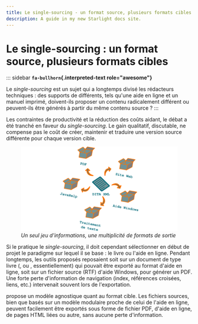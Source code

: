 ```yaml
---
title: Le single-sourcing - un format source, plusieurs formats cibles
description: A guide in my new Starlight docs site.
---
```

# Le single-sourcing : un format source, plusieurs formats cibles

::: sidebar
**`fa-bullhorn`{.interpreted-text role="awesome"}**

Le *single-sourcing* est un sujet qui a longtemps divisé les rédacteurs
techniques : des supports de différents, tels qu\'une aide en ligne et
un manuel imprimé, doivent-ils proposer un contenu radicalement
différent ou peuvent-ils être générés à partir du même contenu source ?
:::

Les contraintes de productivité et la réduction des coûts aidant, le
débat a été tranché en faveur du *single-sourcing*. Le gain qualitatif,
discutable, ne compense pas le coût de créer, maintenir et traduire une
version source différente pour chaque version cible.

<figure>
<img src="graphics/single-sourcing.svg"
alt="graphics/single-sourcing.svg" />
<figcaption><em>Un seul jeu d'informations, une multiplicité de formats
de sortie</em></figcaption>
</figure>

Si le pratique le *single-sourcing*, il doit cependant sélectionner en
début de projet le paradigme sur lequel il se base : le livre ou l\'aide
en ligne. Pendant longtemps, les outils proposés reposaient soit sur un
document de type livre (, ou , essentiellement) qui pouvait être exporté
au format d\'aide en ligne, soit sur un fichier source (RTF) d\'aide
Windows, pour générer un PDF. Une forte perte d\'information de
navigation (index, références croisées, liens, etc.) intervenait souvent
lors de l\'exportation.

propose un modèle agnostique quant au format cible. Les fichiers
sources, bien que basés sur un modèle modulaire proche de celui de
l\'aide en ligne, peuvent facilement être exportés sous forme de fichier
PDF, d\'aide en ligne, de pages HTML liées ou autre, sans aucune perte
d\'information.
